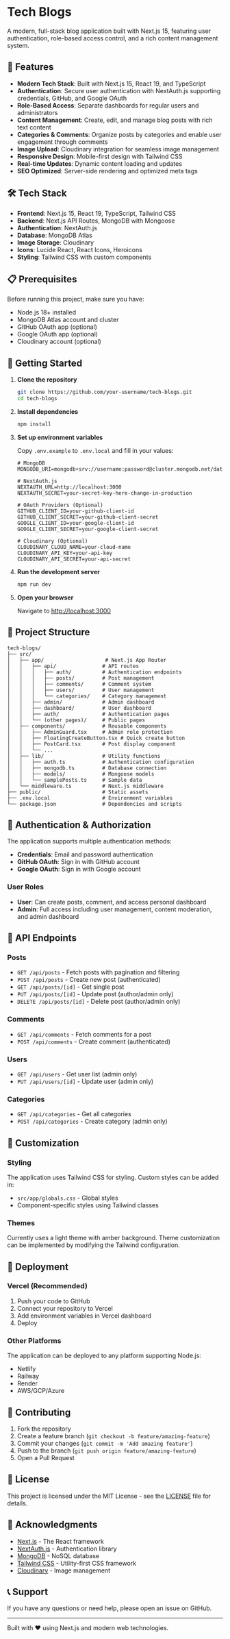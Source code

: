 # Tech Blogs

A modern, full-stack blog application built with Next.js 15, featuring user authentication, role-based access control, and a rich content management system.

## 🚀 Features

- **Modern Tech Stack**: Built with Next.js 15, React 19, and TypeScript
- **Authentication**: Secure user authentication with NextAuth.js supporting credentials, GitHub, and Google OAuth
- **Role-Based Access**: Separate dashboards for regular users and administrators
- **Content Management**: Create, edit, and manage blog posts with rich text content
- **Categories & Comments**: Organize posts by categories and enable user engagement through comments
- **Image Upload**: Cloudinary integration for seamless image management
- **Responsive Design**: Mobile-first design with Tailwind CSS
- **Real-time Updates**: Dynamic content loading and updates
- **SEO Optimized**: Server-side rendering and optimized meta tags

## 🛠️ Tech Stack

- **Frontend**: Next.js 15, React 19, TypeScript, Tailwind CSS
- **Backend**: Next.js API Routes, MongoDB with Mongoose
- **Authentication**: NextAuth.js
- **Database**: MongoDB Atlas
- **Image Storage**: Cloudinary
- **Icons**: Lucide React, React Icons, Heroicons
- **Styling**: Tailwind CSS with custom components

## 📋 Prerequisites

Before running this project, make sure you have:

- Node.js 18+ installed
- MongoDB Atlas account and cluster
- GitHub OAuth app (optional)
- Google OAuth app (optional)
- Cloudinary account (optional)

## 🚀 Getting Started

1. **Clone the repository**
   ```bash
   git clone https://github.com/your-username/tech-blogs.git
   cd tech-blogs
   ```

2. **Install dependencies**
   ```bash
   npm install
   ```

3. **Set up environment variables**

    Copy `.env.example` to `.env.local` and fill in your values:

   ```env
   # MongoDB
   MONGODB_URI=mongodb+srv://username:password@cluster.mongodb.net/database_name

   # NextAuth.js
   NEXTAUTH_URL=http://localhost:3000
   NEXTAUTH_SECRET=your-secret-key-here-change-in-production

   # OAuth Providers (Optional)
   GITHUB_CLIENT_ID=your-github-client-id
   GITHUB_CLIENT_SECRET=your-github-client-secret
   GOOGLE_CLIENT_ID=your-google-client-id
   GOOGLE_CLIENT_SECRET=your-google-client-secret

   # Cloudinary (Optional)
   CLOUDINARY_CLOUD_NAME=your-cloud-name
   CLOUDINARY_API_KEY=your-api-key
   CLOUDINARY_API_SECRET=your-api-secret
   ```

4. **Run the development server**
   ```bash
   npm run dev
   ```

5. **Open your browser**

   Navigate to [http://localhost:3000](http://localhost:3000)

## 📁 Project Structure

```
tech-blogs/
├── src/
│   ├── app/                    # Next.js App Router
│   │   ├── api/               # API routes
│   │   │   ├── auth/          # Authentication endpoints
│   │   │   ├── posts/         # Post management
│   │   │   ├── comments/      # Comment system
│   │   │   ├── users/         # User management
│   │   │   └── categories/    # Category management
│   │   ├── admin/             # Admin dashboard
│   │   ├── dashboard/         # User dashboard
│   │   ├── auth/              # Authentication pages
│   │   └── (other pages)/     # Public pages
│   ├── components/            # Reusable components
│   │   ├── AdminGuard.tsx     # Admin role protection
│   │   ├── FloatingCreateButton.tsx # Quick create button
│   │   ├── PostCard.tsx       # Post display component
│   │   └── ...
│   ├── lib/                   # Utility functions
│   │   ├── auth.ts            # Authentication configuration
│   │   ├── mongodb.ts         # Database connection
│   │   ├── models/            # Mongoose models
│   │   └── samplePosts.ts     # Sample data
│   └── middleware.ts          # Next.js middleware
├── public/                    # Static assets
├── .env.local                 # Environment variables
└── package.json               # Dependencies and scripts
```

## 🔐 Authentication & Authorization

The application supports multiple authentication methods:

- **Credentials**: Email and password authentication
- **GitHub OAuth**: Sign in with GitHub account
- **Google OAuth**: Sign in with Google account

### User Roles

- **User**: Can create posts, comment, and access personal dashboard
- **Admin**: Full access including user management, content moderation, and admin dashboard

## 📝 API Endpoints

### Posts
- `GET /api/posts` - Fetch posts with pagination and filtering
- `POST /api/posts` - Create new post (authenticated)
- `GET /api/posts/[id]` - Get single post
- `PUT /api/posts/[id]` - Update post (author/admin only)
- `DELETE /api/posts/[id]` - Delete post (author/admin only)

### Comments
- `GET /api/comments` - Fetch comments for a post
- `POST /api/comments` - Create comment (authenticated)

### Users
- `GET /api/users` - Get user list (admin only)
- `PUT /api/users/[id]` - Update user (admin only)

### Categories
- `GET /api/categories` - Get all categories
- `POST /api/categories` - Create category (admin only)

## 🎨 Customization

### Styling
The application uses Tailwind CSS for styling. Custom styles can be added in:
- `src/app/globals.css` - Global styles
- Component-specific styles using Tailwind classes

### Themes
Currently uses a light theme with amber background. Theme customization can be implemented by modifying the Tailwind configuration.

## 🚀 Deployment

### Vercel (Recommended)
1. Push your code to GitHub
2. Connect your repository to Vercel
3. Add environment variables in Vercel dashboard
4. Deploy

### Other Platforms
The application can be deployed to any platform supporting Node.js:
- Netlify
- Railway
- Render
- AWS/GCP/Azure

## 🤝 Contributing

1. Fork the repository
2. Create a feature branch (`git checkout -b feature/amazing-feature`)
3. Commit your changes (`git commit -m 'Add amazing feature'`)
4. Push to the branch (`git push origin feature/amazing-feature`)
5. Open a Pull Request

## 📄 License

This project is licensed under the MIT License - see the [LICENSE](LICENSE) file for details.

## 🙏 Acknowledgments

- [Next.js](https://nextjs.org/) - The React framework
- [NextAuth.js](https://next-auth.js.org/) - Authentication library
- [MongoDB](https://www.mongodb.com/) - NoSQL database
- [Tailwind CSS](https://tailwindcss.com/) - Utility-first CSS framework
- [Cloudinary](https://cloudinary.com/) - Image management

## 📞 Support

If you have any questions or need help, please open an issue on GitHub.

---

Built with ❤️ using Next.js and modern web technologies.

